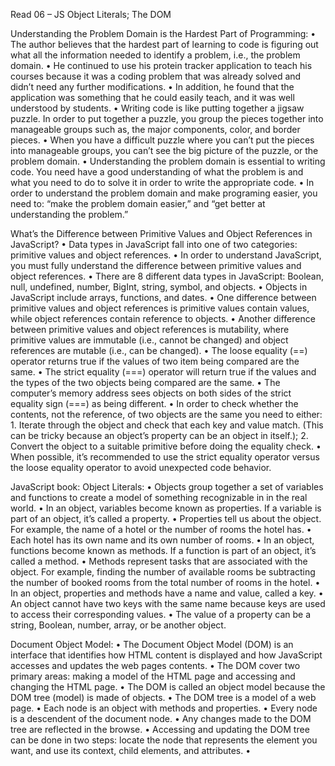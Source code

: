 Read 06 – JS Object Literals; The DOM

Understanding the Problem Domain is the Hardest Part of Programming:
    • The author believes that the hardest part of learning to code is figuring out what all the information needed to identify a problem, i.e., the problem domain.
    • He continued to use his protein tracker application to teach his courses because it was a coding problem that was already solved and didn’t need any further modifications.
    • In addition, he found that the application was something that he could easily teach, and it was well understood by students.
    • Writing code is like putting together a jigsaw puzzle. In order to put together a puzzle, you group the pieces together into manageable groups such as, the major components, color, and border pieces.
    • When you have a difficult puzzle where you can’t put the pieces into manageable groups, you can’t see the big picture of the puzzle, or the problem domain.
    • Understanding the problem domain is essential to writing code. You need have a good understanding of what the problem is and what you need to do to solve it in order to write the appropriate code.
    • In order to understand the problem domain and make programing easier, you need to: “make the problem domain easier,” and “get better at understanding the problem.”

What’s the Difference between Primitive Values and Object References in JavaScript?
    • Data types in JavaScript fall into one of two categories: primitive values and object references.
    • In order to understand JavaScript, you must fully understand the difference between primitive values and object references.
    • There are 8 different data types in JavaScript: Boolean, null, undefined, number, BigInt, string, symbol, and objects.
    • Objects in JavaScript include arrays, functions, and dates.
    • One difference between primitive values and object references is primitive values contain values, while object references contain reference to objects.
    • Another difference between primitive values and object references is mutability, where primitive values are immutable (i.e., cannot be changed) and object references are mutable (i.e., can be changed).
    • The loose equality (==) operator returns true if the values of two item being compared are the same.
    • The strict equality (===) operator will return true if the values and the types of the two objects being compared are the same.
    • The computer’s memory address sees objects on both sides of the strict equality sign (===) as being different.
    • In order to check whether the contents, not the reference, of two objects are the same you need to either: 1. Iterate through the object and check that each key and value match. (This can be tricky because an object’s property can be an object in itself.); 2. Convert the object to a suitable primitive before doing the equality check.
    • When possible, it’s recommended to use the strict equality operator versus the loose equality operator to avoid unexpected code behavior.

JavaScript book:
Object Literals:
    • Objects group together a set of variables and functions to create a model of something recognizable in in the real world.
    • In an object, variables become known as properties. If a variable is part of an object, it’s called a property.
    • Properties tell us about the object. For example, the name of a hotel or the number of rooms the hotel has.
    • Each hotel has its own name and its own number of rooms.
    • In an object, functions become known as methods. If a function is part of an object, it’s called a method.
    • Methods represent tasks that are associated with the object. For example, finding the number of available rooms be subtracting the number of booked rooms from the total number of rooms in the hotel.
    • In an object, properties and methods have a name and value, called a key.
    • An object cannot have two keys with the same name because keys are used to access their corresponding values. 
    • The value of a property can be a string, Boolean, number, array, or be another object.

Document Object Model:
    • The Document Object Model (DOM) is an interface that identifies how HTML content is displayed and how JavaScript accesses and updates the web pages contents.
    • The DOM cover two primary areas: making a model of the HTML page and accessing and changing the HTML page.
    • The DOM is called an object model because the DOM tree (model) is made of objects.
    • The DOM tree is a model of a web page.
    • Each node is an object with methods and properties.
    • Every node is a descendent of the document node.
    • Any changes made to the DOM tree are reflected in the browse.
    • Accessing and updating the DOM tree can be done in two steps: locate the node that represents the element you want, and use its context, child elements, and attributes.
    • 
